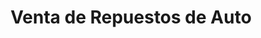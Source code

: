 ---
title: "Venta de Repuestos de Auto"
url: /campana/venta-de-repuestos-de-auto/
shop: piezas de automóviles
---
